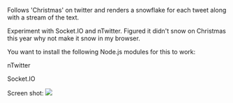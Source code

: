 Follows 'Christmas' on twitter and renders a snowflake for each tweet along with a stream of the text. 

Experiment with Socket.IO and nTwitter. Figured it didn't snow on Christmas this year why not make it snow in my browser. 

You want to install the following Node.js modules for this to work: 

nTwitter 

Socket.IO 

Screen shot: 
<img src="http://www.nickgs.com/files/screenshot.png">
